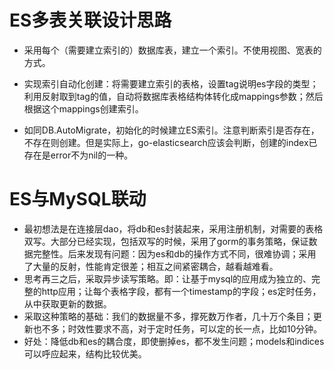 # ES多表关联设计思路

- 采用每个（需要建立索引的）数据库表，建立一个索引。不使用视图、宽表的方式。

- 实现索引自动化创建：将需要建立索引的表格，设置tag说明es字段的类型；利用反射取到tag的值，自动将数据库表格结构体转化成mappings参数；然后根据这个mappings创建索引。

- 如同DB.AutoMigrate，初始化的时候建立ES索引。注意判断索引是否存在，不存在则创建。但是实际上，go-elasticsearch应该会判断，创建的index已存在是error不为nil的一种。

# ES与MySQL联动
- 最初想法是在连接层dao，将db和es封装起来，采用注册机制，对需要的表格双写。大部分已经实现，包括双写的时候，采用了gorm的事务策略，保证数据完整性。后来发现有问题：因为es和db的操作方式不同，很难协调；采用了大量的反射，性能肯定很差；相互之间紧密耦合，越看越难看。
- 思考再三之后，采取异步读写策略。即：让基于mysql的应用成为独立的、完整的http应用；让每个表格字段，都有一个timestamp的字段；es定时任务，从中获取更新的数据。
- 采取这种策略的基础：我们的数据量不多，撑死数万作者，几十万个条目；更新也不多；时效性要求不高，对于定时任务，可以定的长一点，比如10分钟。
- 好处：降低db和es的耦合度，即使删掉es，都不发生问题；models和indices可以呼应起来，结构比较优美。